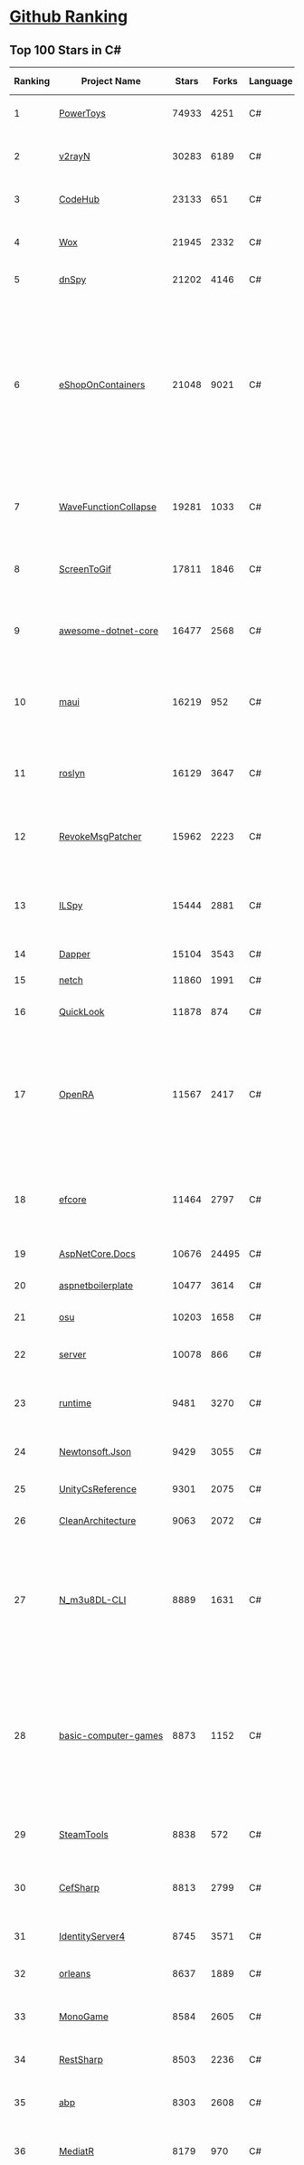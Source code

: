 [Github Ranking](../README.md)
==========

## Top 100 Stars in C\#

| Ranking | Project Name | Stars | Forks | Language | Open Issues | Description | Last Commit |
| ------- | ------------ | ----- | ----- | -------- | ----------- | ----------- | ----------- |
| 1 | [PowerToys](https://github.com/microsoft/PowerToys) | 74933 | 4251 | C# | 2806 | Windows system utilities to maximize productivity | 2022-07-14T02:31:16Z |
| 2 | [v2rayN](https://github.com/2dust/v2rayN) | 30283 | 6189 | C# | 33 | A V2Ray client for Windows, support Xray core and v2fly core | 2022-07-09T09:04:28Z |
| 3 | [CodeHub](https://github.com/CodeHubApp/CodeHub) | 23133 | 651 | C# | 234 | CodeHub is an iOS application written using Xamarin | 2022-06-22T16:14:05Z |
| 4 | [Wox](https://github.com/Wox-launcher/Wox) | 21945 | 2332 | C# | 879 | Launcher for Windows, an alternative to Alfred and Launchy. | 2022-06-22T19:47:41Z |
| 5 | [dnSpy](https://github.com/dnSpy/dnSpy) | 21202 | 4146 | C# | 0 | .NET debugger and assembly editor | 2020-12-20T23:55:15Z |
| 6 | [eShopOnContainers](https://github.com/dotnet-architecture/eShopOnContainers) | 21048 | 9021 | C# | 24 | Cross-platform .NET sample microservices and container based application that runs on Linux Windows and macOS. Powered by .NET 6, Docker Containers and Azure Kubernetes Services. Supports Visual Studio, VS for Mac and CLI based environments with Docker CLI, dotnet CLI, VS Code or any other code editor. | 2022-07-03T12:10:47Z |
| 7 | [WaveFunctionCollapse](https://github.com/mxgmn/WaveFunctionCollapse) | 19281 | 1033 | C# | 0 | Bitmap & tilemap generation from a single example with the help of ideas from quantum mechanics | 2022-07-04T05:11:37Z |
| 8 | [ScreenToGif](https://github.com/NickeManarin/ScreenToGif) | 17811 | 1846 | C# | 184 | 🎬 ScreenToGif allows you to record a selected area of your screen, edit and save it as a gif or video. | 2022-07-10T22:13:19Z |
| 9 | [awesome-dotnet-core](https://github.com/thangchung/awesome-dotnet-core) | 16477 | 2568 | C# | 20 | :honeybee: A collection of awesome .NET core libraries, tools, frameworks and software | 2022-07-04T04:32:37Z |
| 10 | [maui](https://github.com/dotnet/maui) | 16219 | 952 | C# | 1416 | .NET MAUI is the .NET Multi-platform App UI, a framework for building native device applications spanning mobile, tablet, and desktop. | 2022-07-14T01:22:50Z |
| 11 | [roslyn](https://github.com/dotnet/roslyn) | 16129 | 3647 | C# | 8861 | The Roslyn .NET compiler provides C# and Visual Basic languages with rich code analysis APIs. | 2022-07-14T02:00:51Z |
| 12 | [RevokeMsgPatcher](https://github.com/huiyadanli/RevokeMsgPatcher) | 15962 | 2223 | C# | 24 | :trollface: A hex editor for WeChat/QQ/TIM - PC版微信/QQ/TIM防撤回补丁（我已经看到了，撤回也没用了） | 2022-06-19T11:27:22Z |
| 13 | [ILSpy](https://github.com/icsharpcode/ILSpy) | 15444 | 2881 | C# | 172 | .NET Decompiler with support for PDB generation, ReadyToRun, Metadata (&more) - cross-platform! | 2022-07-13T12:18:37Z |
| 14 | [Dapper](https://github.com/DapperLib/Dapper) | 15104 | 3543 | C# | 317 | Dapper - a simple object mapper for .Net | 2022-07-10T12:35:00Z |
| 15 | [netch](https://github.com/netchx/netch) | 11860 | 1991 | C# | 31 | A simple proxy client | 2022-07-11T17:47:44Z |
| 16 | [QuickLook](https://github.com/QL-Win/QuickLook) | 11878 | 874 | C# | 332 | Bring macOS “Quick Look” feature to Windows | 2022-06-14T20:14:53Z |
| 17 | [OpenRA](https://github.com/OpenRA/OpenRA) | 11567 | 2417 | C# | 1448 | Open Source real-time strategy game engine for early Westwood games such as Command & Conquer: Red Alert written in C# using SDL and OpenGL. Runs on Windows, Linux, *BSD and Mac OS X. | 2022-07-13T19:39:53Z |
| 18 | [efcore](https://github.com/dotnet/efcore) | 11464 | 2797 | C# | 1607 | EF Core is a modern object-database mapper for .NET. It supports LINQ queries, change tracking, updates, and schema migrations. | 2022-07-14T02:42:57Z |
| 19 | [AspNetCore.Docs](https://github.com/dotnet/AspNetCore.Docs) | 10676 | 24495 | C# | 521 | Documentation for ASP.NET Core | 2022-07-14T02:52:56Z |
| 20 | [aspnetboilerplate](https://github.com/aspnetboilerplate/aspnetboilerplate) | 10477 | 3614 | C# | 184 | ASP.NET Boilerplate - Web Application Framework | 2022-07-05T05:45:27Z |
| 21 | [osu](https://github.com/ppy/osu) | 10203 | 1658 | C# | 824 | rhythm is just a *click* away! | 2022-07-14T02:09:36Z |
| 22 | [server](https://github.com/bitwarden/server) | 10078 | 866 | C# | 22 | The core infrastructure backend (API, database, Docker, etc). | 2022-07-13T19:18:39Z |
| 23 | [runtime](https://github.com/dotnet/runtime) | 9481 | 3270 | C# | 7826 | .NET is a cross-platform runtime for cloud, mobile, desktop, and IoT apps. | 2022-07-14T02:59:56Z |
| 24 | [Newtonsoft.Json](https://github.com/JamesNK/Newtonsoft.Json) | 9429 | 3055 | C# | 577 | Json.NET is a popular high-performance JSON framework for .NET | 2022-06-28T22:51:52Z |
| 25 | [UnityCsReference](https://github.com/Unity-Technologies/UnityCsReference) | 9301 | 2075 | C# | 0 | Unity C# reference source code. | 2022-07-13T02:34:30Z |
| 26 | [CleanArchitecture](https://github.com/jasontaylordev/CleanArchitecture) | 9063 | 2072 | C# | 5 | Clean Architecture Solution Template for .NET 6 | 2022-06-30T20:44:38Z |
| 27 | [N_m3u8DL-CLI](https://github.com/nilaoda/N_m3u8DL-CLI) | 8889 | 1631 | C# | 197 | [.NET] m3u8 downloader 开源的命令行m3u8/HLS/dash下载器，支持普通AES-128-CBC解密，多线程，自定义请求头等. 支持简体中文,繁体中文和英文. English Supported. | 2022-07-13T20:18:39Z |
| 28 | [basic-computer-games](https://github.com/coding-horror/basic-computer-games) | 8873 | 1152 | C# | 10 | An updated version of the classic "Basic Computer Games" book, with well-written examples in a variety of common MEMORY SAFE, SCRIPTING programming languages. See https://coding-horror.github.io/basic-computer-games/ | 2022-07-03T11:51:08Z |
| 29 | [SteamTools](https://github.com/BeyondDimension/SteamTools) | 8838 | 572 | C# | 249 | 🛠「Watt Toolkit」是一个开源跨平台的多功能 Steam 工具箱。 | 2022-07-13T23:18:06Z |
| 30 | [CefSharp](https://github.com/cefsharp/CefSharp) | 8813 | 2799 | C# | 42 | .NET (WPF and Windows Forms) bindings for the Chromium Embedded Framework | 2022-07-12T15:49:54Z |
| 31 | [IdentityServer4](https://github.com/IdentityServer/IdentityServer4) | 8745 | 3571 | C# | 34 | OpenID Connect and OAuth 2.0 Framework for ASP.NET Core | 2022-06-14T01:29:41Z |
| 32 | [orleans](https://github.com/dotnet/orleans) | 8637 | 1889 | C# | 318 | Cloud Native application framework for .NET | 2022-07-13T23:20:00Z |
| 33 | [MonoGame](https://github.com/MonoGame/MonoGame) | 8584 | 2605 | C# | 667 | One framework for creating powerful cross-platform games. | 2022-07-13T06:02:15Z |
| 34 | [RestSharp](https://github.com/restsharp/RestSharp) | 8503 | 2236 | C# | 39 | Simple REST and HTTP API Client for .NET | 2022-07-12T22:12:26Z |
| 35 | [abp](https://github.com/abpframework/abp) | 8303 | 2608 | C# | 612 | Open Source Web Application Framework for ASP.NET Core | 2022-07-14T00:51:54Z |
| 36 | [MediatR](https://github.com/jbogard/MediatR) | 8179 | 970 | C# | 73 | Simple, unambitious mediator implementation in .NET | 2022-06-16T06:36:37Z |
| 37 | [CMWTAT_Digital_Edition](https://github.com/TGSAN/CMWTAT_Digital_Edition) | 7821 | 1293 | C# | 6 | CloudMoe Windows 10 Activation Toolkit get digital license, the best open source Win 10 activator in GitHub. GitHub 上最棒的开源 Win10 数字权利（数字许可证）激活工具！ | 2022-06-22T17:59:11Z |
| 38 | [lively](https://github.com/rocksdanister/lively) | 7827 | 663 | C# | 174 | Free and open-source software that allows users to set animated desktop wallpapers and screensavers. | 2022-07-08T14:08:39Z |
| 39 | [Jackett](https://github.com/Jackett/Jackett) | 7670 | 946 | C# | 245 | API Support for your favorite torrent trackers | 2022-07-13T19:43:08Z |
| 40 | [duplicati](https://github.com/duplicati/duplicati) | 7623 | 751 | C# | 841 | Store securely encrypted backups in the cloud! | 2022-07-09T16:59:08Z |
| 41 | [Hangfire](https://github.com/HangfireIO/Hangfire) | 7605 | 1536 | C# | 651 | An easy way to perform background job processing in your .NET and .NET Core applications. No Windows Service or separate process required | 2022-07-09T22:17:48Z |
| 42 | [winsw](https://github.com/winsw/winsw) | 7485 | 1184 | C# | 133 | A wrapper executable that can run any executable as a Windows service, in a permissive license. | 2022-07-08T10:37:56Z |
| 43 | [FluentValidation](https://github.com/FluentValidation/FluentValidation) | 7390 | 1061 | C# | 6 | A popular .NET validation library for building strongly-typed validation rules. | 2022-07-05T09:57:09Z |
| 44 | [modular-monolith-with-ddd](https://github.com/kgrzybek/modular-monolith-with-ddd) | 7062 | 1060 | C# | 37 | Full Modular Monolith application with Domain-Driven Design approach. | 2022-07-12T20:36:44Z |
| 45 | [ReactiveUI](https://github.com/reactiveui/ReactiveUI) | 7056 | 1094 | C# | 70 | An advanced, composable, functional reactive model-view-viewmodel framework for all .NET platforms that is inspired by functional reactive programming. ReactiveUI allows you to  abstract mutable state away from your user interfaces, express the idea around a feature in one readable place and improve the testability of your application. | 2022-07-08T04:28:29Z |
| 46 | [blockchain](https://github.com/dvf/blockchain) | 6999 | 2583 | C# | 62 | A simple Blockchain in Python | 2022-06-22T19:40:16Z |
| 47 | [downkyi](https://github.com/leiurayer/downkyi) | 6942 | 953 | C# | 199 | 哔哩下载姬downkyi，B站视频下载工具，支持批量下载，支持8K、HDR、杜比视界，提供工具箱（音视频提取、去水印等）。 | 2022-06-15T16:18:06Z |
| 48 | [gui.cs](https://github.com/migueldeicaza/gui.cs) | 6772 | 536 | C# | 75 | Console-based user interface toolkit for .NET applications. | 2022-07-08T14:31:29Z |
| 49 | [LiteDB](https://github.com/mbdavid/LiteDB) | 6592 | 1004 | C# | 500 | LiteDB - A .NET NoSQL Document Store in a single data file - https://www.litedb.org | 2022-06-24T13:34:46Z |
| 50 | [mRemoteNG](https://github.com/mRemoteNG/mRemoteNG) | 6533 | 1226 | C# | 704 | mRemoteNG is the next generation of mRemote, open source, tabbed, multi-protocol, remote connections manager. | 2022-07-08T16:51:15Z |
| 51 | [gitextensions](https://github.com/gitextensions/gitextensions) | 6370 | 1887 | C# | 623 | Git Extensions is a standalone UI tool for managing git repositories. It also integrates with Windows Explorer and Microsoft Visual Studio (2015/2017/2019). | 2022-07-13T22:04:14Z |
| 52 | [Electron.NET](https://github.com/ElectronNET/Electron.NET) | 6350 | 645 | C# | 148 | :electron: Build cross platform desktop apps with ASP.NET Core (Razor Pages, MVC, Blazor). | 2022-07-12T11:43:17Z |
| 53 | [EarTrumpet](https://github.com/File-New-Project/EarTrumpet) | 6064 | 423 | C# | 107 | EarTrumpet - Volume Control for Windows | 2022-06-22T20:50:47Z |
| 54 | [OrchardCore](https://github.com/OrchardCMS/OrchardCore) | 6004 | 2041 | C# | 1119 | Orchard Core is an open-source modular and multi-tenant application framework built with ASP.NET Core, and a content management system (CMS) built on top of that framework. | 2022-07-14T02:58:12Z |
| 55 | [ET](https://github.com/egametang/ET) | 5957 | 2252 | C# | 38 | Unity3D Client And C# Server Framework | 2022-07-07T14:58:13Z |
| 56 | [Bili.Uwp](https://github.com/Richasy/Bili.Uwp) | 5915 | 410 | C# | 114 | 适用于新系统UI的哔哩 | 2022-07-06T08:03:59Z |
| 57 | [Bogus](https://github.com/bchavez/Bogus) | 5861 | 359 | C# | 15 | :card_index: A simple fake data generator for C#, F#, and VB.NET. Based on and ported from the famed faker.js. | 2022-06-25T16:42:38Z |
| 58 | [docker-lambda](https://github.com/lambci/docker-lambda) | 5755 | 445 | C# | 56 | Docker images and test runners that replicate the live AWS Lambda environment | 2022-05-23T08:28:37Z |
| 59 | [Quasar](https://github.com/quasar/Quasar) | 5630 | 2007 | C# | 143 | Remote Administration Tool for Windows | 2022-06-24T09:25:28Z |
| 60 | [reverse-proxy](https://github.com/microsoft/reverse-proxy) | 5579 | 516 | C# | 127 | A toolkit for developing high-performance HTTP reverse proxy applications. | 2022-07-13T17:13:16Z |

